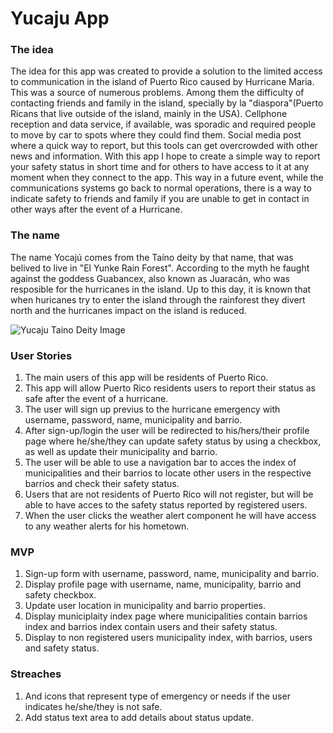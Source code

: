 # Yucaju App

### The idea

The idea for this app was created to provide a solution to the limited access to communication in the island of Puerto Rico caused by Hurricane Maria. This was a source of numerous problems. Among them the difficulty of contacting friends and family in the island, specially by la "diaspora"(Puerto Ricans that live outside of the island, mainly in the USA). Cellphone reception and data service, if available, was sporadic and required people to move by car to spots where they could find them. Social media post where a quick way to report, but this tools can get overcrowded with other news and information. With this app I hope to create a simple way to report your safety status in short time and for others to have access to it at any moment when they connect to the app. This way in a future event, while the communications systems go back to normal operations, there is a way to indicate safety to friends and family if you are unable to get in contact in other ways after the event of a Hurricane. 

### The name 

The name Yocajú comes from the Taíno deity by that name, that was belived to live in "El Yunke Rain Forest". According to the myth he faught against the goddess Guabancex, also known as Juaracán, who was resposible for the hurricanes in the island. Up to this day, it is known that when huricanes try to enter the island through the rainforest they divert north and the hurricanes impact on the island is reduced.

![Yucaju Taino Deity Image](https://i.imgur.com/AR8LJFus.jpg)  

### User Stories

1. The main users of this app will be residents of Puerto Rico.
2. This app will allow Puerto Rico residents users to report their status as safe after the event of a hurricane.
3. The user will sign up previus to the hurricane emergency with username, password, name, municipality and barrio.
3. After sign-up/login the user will be redirected to his/hers/their profile page where he/she/they can update safety status by using a checkbox, as well as update their municipality and barrio.  
4. The user will be able to use a navigation bar to acces the index of municipalities and their barrios to locate other users in the respective barrios and check their safety status.  
5. Users that are not residents of Puerto Rico will not register, but will be able to have acces to the safety status reported by registered users.
6. When the user clicks the weather alert component he will have access to any weather alerts for his hometown. 

### MVP

1. Sign-up form with username, password, name, municipality and barrio.
2. Display profile page with username, name, municipality, barrio and safety checkbox. 
3. Update user location in municipality and barrio properties. 
4. Display municiplaity index page where municipalities contain barrios index and barrios index contain users and their safety status. 
5. Display to non registered users municipality index, with barrios, users and safety status.

### Streaches
1. And icons that represent type of emergency or needs if the user indicates he/she/they is not safe. 
2. Add status text area to add details about status update.





